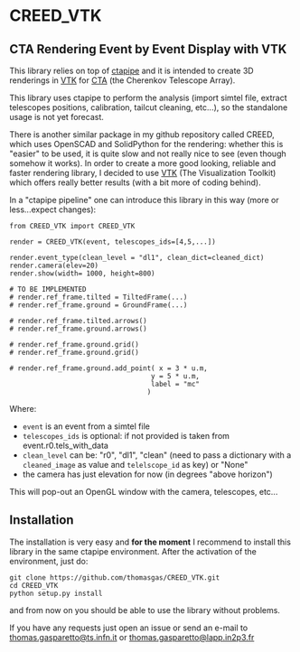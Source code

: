 CREED_VTK
========
CTA Rendering Event by Event Display with VTK
----------
This library relies on top of [ctapipe](https://github.com/cta-observatory/ctapipe) and it is intended to create 3D renderings 
in [VTK](https://www.vtk.org) for [CTA](www.cta-observatory.org) (the Cherenkov Telescope Array).

This library uses ctapipe to perform the analysis (import simtel file, extract telescopes positions, calibration, tailcut cleaning, etc...), so the standalone usage is not yet forecast. 

There is another similar package in my github repository called CREED, which uses OpenSCAD and SolidPython for the rendering: whether this is "easier" to be used, it is quite slow and not really nice to see (even though somehow it works). In order to create a more good looking, reliable and faster rendering library, I decided to use [VTK](https://www.vtk.org) (The Visualization Toolkit) which offers really better results (with a bit more of coding behind).

In a "ctapipe pipeline" one can introduce this library in this way (more or less...expect changes):

    from CREED_VTK import CREED_VTK

    render = CREED_VTK(event, telescopes_ids=[4,5,...])

    render.event_type(clean_level = "dl1", clean_dict=cleaned_dict)
    render.camera(elev=20)
    render.show(width= 1000, height=800)

    # TO BE IMPLEMENTED
    # render.ref_frame.tilted = TiltedFrame(...)
    # render.ref_frame.ground = GroundFrame(...)

    # render.ref_frame.tilted.arrows()
    # render.ref_frame.ground.arrows()
    
    # render.ref_frame.ground.grid()
    # render.ref_frame.ground.grid()
    
    # render.ref_frame.ground.add_point( x = 3 * u.m, 
                                       y = 5 * u.m,
                                       label = "mc"
                                      )
Where:
- `event` is an event from a simtel file
- `telescopes_ids` is optional: if not provided is taken from event.r0.tels_with_data
- `clean_level` can be: "r0", "dl1", "clean" (need to pass a dictionary with a `cleaned_image` as value and `telelscope_id` as key) or "None"
- the camera has just elevation for now (in degrees "above horizon")

This will pop-out an OpenGL window with the camera, telescopes, etc... 

Installation
------------
The installation is very easy and **for the moment** I recommend to install this library in the same ctapipe environment. After the activation of the environment, just do:

    git clone https://github.com/thomasgas/CREED_VTK.git
    cd CREED_VTK
    python setup.py install

and from now on you should be able to use the library without problems.

If you have any requests just open an issue or send an e-mail to thomas.gasparetto@ts.infn.it or thomas.gasparetto@lapp.in2p3.fr
